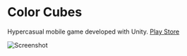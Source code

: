 # Color Cubes
Hypercasual mobile game developed with Unity.
[Play Store](https://play.google.com/store/apps/details?id=com.ismailbayram.ColorCubes)

![Screenshot](screnshot.png?raw=true "Screenshot")
